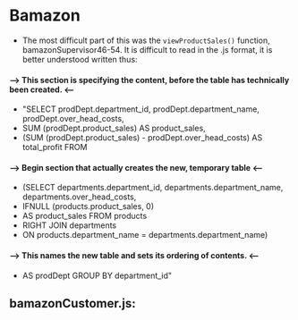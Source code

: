 # Bamazon

* The most difficult part of this was the `viewProductSales()` function, bamazonSupervisor46-54.  It is difficult to read in the .js format, it is better understood written thus:

#### --> This section is specifying the content, before the table has technically been created. <--
- "SELECT prodDept.department_id, prodDept.department_name, prodDept.over_head_costs,
- SUM (prodDept.product_sales) AS product_sales,
- (SUM (prodDept.product_sales) - prodDept.over_head_costs) AS total_profit FROM
#### --> Begin section that actually creates the new, temporary table <--
- (SELECT departments.department_id, departments.department_name, departments.over_head_costs,
- IFNULL (products.product_sales, 0)
- AS product_sales FROM products
- RIGHT JOIN departments
- ON products.department_name = departments.department_name)
#### --> This names the new table and sets its ordering of contents. <--
- AS prodDept GROUP BY department_id"

## bamazonCustomer.js:

